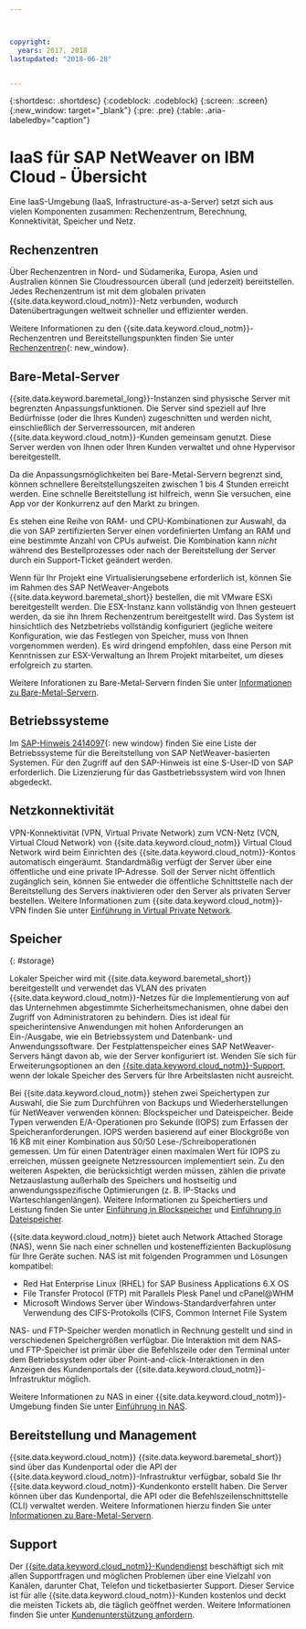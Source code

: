 ```yaml
---



copyright:
  years: 2017, 2018
lastupdated: "2018-06-28"


---
```


{:shortdesc: .shortdesc}
{:codeblock: .codeblock}
{:screen: .screen}
{:new_window: target="_blank"}
{:pre: .pre}
{:table: .aria-labeledby="caption"}

# IaaS für SAP NetWeaver on IBM Cloud - Übersicht
Eine IaaS-Umgebung (IaaS, Infrastructure-as-a-Server) setzt sich aus vielen Komponenten zusammen: Rechenzentrum, Berechnung, Konnektivität, Speicher und Netz. 

## Rechenzentren

Über Rechenzentren in Nord- und Südamerika, Europa, Asien und Australien können Sie Cloudressourcen überall (und jederzeit) bereitstellen. Jedes Rechenzentrum ist mit dem globalen privaten {{site.data.keyword.cloud_notm}}-Netz verbunden, wodurch Datenübertragungen weltweit schneller und effizienter werden.

Weitere Informationen zu den {{site.data.keyword.cloud_notm}}-Rechenzentren und Bereitstellungspunkten finden Sie unter [Rechenzentren](https://www.ibm.com/cloud-computing/bluemix/data-centers){: new_window}.

## Bare-Metal-Server

{{site.data.keyword.baremetal_long}}-Instanzen sind physische Server mit begrenzten Anpassungsfunktionen. Die Server sind speziell auf Ihre Bedürfnisse (oder die Ihres Kunden) zugeschnitten und werden nicht, einschließlich der Serverressourcen, mit anderen {{site.data.keyword.cloud_notm}}-Kunden gemeinsam genutzt. Diese Server werden von Ihnen oder Ihren Kunden verwaltet und ohne Hypervisor bereitgestellt.

Da die Anpassungsmöglichkeiten bei Bare-Metal-Servern begrenzt sind, können schnellere Bereitstellungszeiten zwischen 1 bis 4 Stunden erreicht werden. Eine schnelle Bereitstellung ist hilfreich, wenn Sie versuchen, eine App vor der Konkurrenz auf den Markt zu bringen.

Es stehen eine Reihe von RAM- und CPU-Kombinationen zur Auswahl, da die von SAP zertifizierten Server einen vordefinierten Umfang an RAM und eine bestimmte Anzahl von CPUs aufweist. Die Kombination kann *nicht* während des Bestellprozesses oder nach der Bereitstellung der Server durch ein Support-Ticket geändert werden.

Wenn für Ihr Projekt eine Virtualisierungsebene erforderlich ist, können Sie im Rahmen des SAP NetWeaver-Angebots {{site.data.keyword.baremetal_short}} bestellen, die mit VMware ESXi bereitgestellt werden. Die ESX-Instanz kann vollständig von Ihnen gesteuert werden, da sie ihn Ihrem Rechenzentrum bereitgestellt wird. Das System ist hinsichtlich des Netzbetriebs vollständig konfiguriert (jegliche weitere Konfiguration, wie das Festlegen von Speicher, muss von Ihnen vorgenommen werden). Es wird dringend empfohlen, dass eine Person mit Kenntnissen zur ESX-Verwaltung an Ihrem Projekt mitarbeitet, um dieses erfolgreich zu starten.

Weitere Inforationen zu Bare-Metal-Servern finden Sie unter [Informationen zu Bare-Metal-Servern](https://console.bluemix.net/docs/bare-metal/about.html#about-bare-metal-servers). 

## Betriebssysteme

Im [SAP-Hinweis 2414097](https://launchpad.support.sap.com/#/notes/2414097){: new window} finden Sie eine Liste der Betriebssysteme für die Bereitstellung von SAP NetWeaver-basierten Systemen. Für den Zugriff auf den SAP-Hinweis ist eine S-User-ID von SAP erforderlich. Die Lizenzierung für das Gastbetriebssystem wird von Ihnen abgedeckt.

## Netzkonnektivität

VPN-Konnektivität (VPN, Virtual Private Network) zum VCN-Netz (VCN, Virtual Cloud Network) von {{site.data.keyword.cloud_notm}} Virtual Cloud Network wird beim Einrichten des {{site.data.keyword.cloud_notm}}-Kontos automatisch eingeräumt. Standardmäßig verfügt der Server über eine öffentliche und eine private IP-Adresse. Soll der Server nicht öffentlich zugänglich sein, können Sie entweder die öffentliche Schnittstelle nach der Bereitstellung des Servers inaktivieren oder den Server als privaten Server bestellen. Weitere Informationen zum {{site.data.keyword.cloud_notm}}-VPN finden Sie unter [Einführung in Virtual Private Network](https://console.bluemix.net/docs/infrastructure/iaas-vpn/getting-started.html#getting-started-with-virtual-private-networking-vpn-).

## Speicher
{: #storage}

Lokaler Speicher wird mit {{site.data.keyword.baremetal_short}} bereitgestellt und verwendet das VLAN des privaten {{site.data.keyword.cloud_notm}}-Netzes für die Implementierung von auf das Unternehmen abgestimmte Sicherheitsmechanismen, ohne dabei den Zugriff von Administratoren zu behindern. Dies ist ideal für speicherintensive Anwendungen mit hohen Anforderungen an Ein-/Ausgabe, wie ein Betriebssystem und Datenbank- und Anwendungssoftware. Der Festplattenspeicher eines SAP NetWeaver-Servers hängt davon ab, wie der Server konfiguriert ist. Wenden Sie sich für Erweiterungsoptionen an den [{{site.data.keyword.cloud_notm}}-Support](https://console.bluemix.net/docs/support/index.html#getting-customer-support), wenn der lokale Speicher des Servers für Ihre Arbeitslasten nicht ausreicht.

Bei {{site.data.keyword.cloud_notm}} stehen zwei Speichertypen zur Auswahl, die Sie zum Durchführen von Backups und Wiederherstellungen für NetWeaver verwenden können: Blockspeicher und Dateispeicher. Beide Typen verwenden E/A-Operationen pro Sekunde (IOPS) zum Erfassen der Speicheranforderungen. IOPS werden basierend auf einer Blockgröße von 16 KB mit einer Kombination aus 50/50 Lese-/Schreiboperationen gemessen. Um für einen Datenträger einen maximalen Wert für IOPS zu erreichen, müssen geeignete Netzressourcen implementiert sein. Zu den weiteren Aspekten, die berücksichtigt werden müssen, zählen die private Netzauslastung außerhalb des Speichers und hostseitig und anwendungsspezifische Optimierungen (z. B. IP-Stacks und Warteschlangenlängen). Weitere Informationen zu Speichertiers und Leistung finden Sie unter [Einführung in Blockspeicher](https://console.bluemix.net/docs/infrastructure/BlockStorage/index.html#getting-started-with-block-storage) und [Einführung in Dateispeicher](https://console.bluemix.net/docs/infrastructure/FileStorage/index.html#getting-started-with-file-storage).

{{site.data.keyword.cloud_notm}} bietet auch Network Attached Storage (NAS), wenn Sie nach einer schnellen und kosteneffizienten Backuplösung für Ihre Geräte suchen. NAS ist mit folgenden Programmen und Lösungen kompatibel:
  * Red Hat Enterprise Linux (RHEL) for SAP Business Applications 6.X OS
  * File Transfer Protocol (FTP) mit Parallels Plesk Panel und cPanel@WHM
  * Microsoft Windows Server über Windows-Standardverfahren unter Verwendung des CIFS-Protokolls (CIFS, Common Internet File System
  
NAS- und FTP-Speicher werden monatlich in Rechnung gestellt und sind in verschiedenen Speichergrößen verfügbar. Die Interaktion mit dem NAS- und FTP-Speicher ist primär über die Befehlszeile oder den Terminal unter dem Betriebssystem oder über Point-and-click-Interaktionen in den Anzeigen des Kundenportals der {{site.data.keyword.cloud_notm}}-Infrastruktur möglich.

Weitere Informationen zu NAS in einer {{site.data.keyword.cloud_notm}}-Umgebung finden Sie unter [Einführung in NAS](https://console.bluemix.net/docs/infrastructure/network-attached-storage/index.html#getting-started-with-nas).

## Bereitstellung und Management

{{site.data.keyword.cloud_notm}} {{site.data.keyword.baremetal_short}} sind über das Kundenportal oder die API der {{site.data.keyword.cloud_notm}}-Infrastruktur verfügbar, sobald Sie Ihr {{site.data.keyword.cloud_notm}}-Kundenkonto erstellt haben. Die Server können über das Kundenportal, die API oder die Befehlszeilenschnittstelle (CLI) verwaltet werden. Weitere Informationen hierzu finden Sie unter [Informationen zu Bare-Metal-Servern](https://console.bluemix.net/docs/bare-metal/about.html#about-bare-metal-servers).

## Support

Der [{{site.data.keyword.cloud_notm}}-Kundendienst](https://console.bluemix.net/docs/support/index.html#getting-customer-support) beschäftigt sich mit allen Supportfragen und möglichen Problemen über eine Vielzahl von Kanälen, darunter Chat, Telefon und ticketbasierter Support. Dieser Service ist für alle {{site.data.keyword.cloud_notm}}-Kunden kostenlos und deckt die meisten Tickets ab, die täglich geöffnet werden. Weitere Informationen finden Sie unter [Kundenunterstützung anfordern](https://console.bluemix.net./docs/support/index.html#getting-customer-support).
